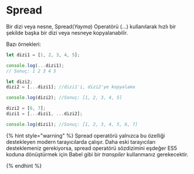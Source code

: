 # Spread

Bir dizi veya nesne, Spread(_Yayma_) Operatörü (...) kullanılarak hızlı bir şekilde başka bir dizi veya nesneye kopyalanabilir.

Bazı örnekleri:

```javascript
let dizi1 = [1, 2, 3, 4, 5];

console.log(...dizi1);
// Sonuç: 1 2 3 4 5

let dizi2;
dizi2 = [...dizi1]; //dizi1'i, dizi2'ye kopyalama

console.log(dizi2); //Sonuç: [1, 2, 3, 4, 5]

dizi2 = [6, 7];
dizi1 = [...dizi1, ...dizi2];

console.log(dizi1); //Sonuç: [1, 2, 3, 4, 5, 6, 7]
```

{% hint style="warning" %}
Spread operatörü yalnızca bu özelliği destekleyen modern tarayıcılarda çalışır. Daha eski tarayıcıları desteklemeniz gerekiyorsa, spread operatörü sözdizimini eşdeğer ES5 koduna dönüştürmek için Babel gibi bir _transpiler_ kullanmanız gerekecektir.

{% endhint %}
